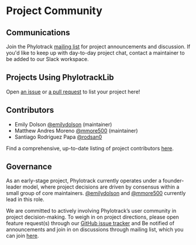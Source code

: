 # Project Community

## Communications

Join the Phylotrack [mailing list](https://groups.google.com/g/phylotrack) for project announcements and discussion.
If you'd like to keep up with day-to-day project chat, contact a maintainer to be added to our Slack workspace.

## Projects Using PhylotrackLib

Open [an issue](https://github.com/emilydolson/phylotrackpy/issues) or [a pull request](https://github.com/emilydolson/phylotrackpy/compare) to list your project here!

## Contributors

- Emily Dolson [@emilydolson](https://github.com/emilydolson) (maintainer)
- Matthew Andres Moreno [@mmore500](https://github.com/mmore500) (maintainer)
- Santiago Rodriguez Papa [@rodsan0](https://github.com/rodsan0)

Find a comprehensive, up-to-date listing of project contributors [here](https://github.com/emilydolson/phylotrackpy/graphs/contributors).

## Governance

As an early-stage project, Phylotrack currently operates under a founder-leader model, where project decisions are driven by consensus within a small group of core maintainers.
[@emilydolson](https://github.com/emilydolson) and [@mmore500](https://github.com/mmore500) currently lead in this role.

We are committed to actively involving Phylotrack’s user community in project decision-making.
To weigh in on project directions, please open feature request(s) through our [GitHub issue tracker](https://github.com/emilydolson/phylotrackpy/issues) and Be notified of announcements and join in on discussions through mailing list, which you can join [here](https://groups.google.com/g/phylotrack).

```{include} code_of_conduct.md
```
